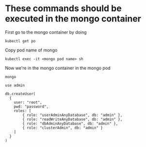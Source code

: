 # These commands should be executed in the mongo container

First go to the mongo container by doing

```
kubectl get po
```

Copy pod name of mongo

```
kubectl exec -it <mongo pod name> sh
```

Now we're in the mongo container in the mongo pod

```
mongo

use admin

db.createUser(
  {
    user: "root",
    pwd: "password",
    roles: [ 
        { role: "userAdminAnyDatabase", db: "admin" },
        { role: "readWriteAnyDatabase", db: "admin" },
        { role: "dbAdminAnyDatabase", db: "admin" },
        { role: "clusterAdmin", db: "admin" } 
    ]
  }
)
```
